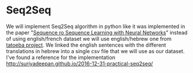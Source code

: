 # Seq2Seq
We will implement Seq2Seq algorithm in python like it was implemented in the paper "[Sequence ro Sequence Learning with Neural Networks](https://papers.nips.cc/paper/5346-sequence-to-sequence-learning-with-neural-networks.pdf)"
instead of using english/french dataset we will use english/hebrew one from [tatoeba project](https://tatoeba.org/eng).
We linked the english sentences with the different translations in hebrew into a single csv file that we will use as our dataset.
I've found a reference for the implementation http://suriyadeepan.github.io/2016-12-31-practical-seq2seq/
<!-- Using the tmx files from http://opus.nlpl.eu/ of english/hebrew without OpenSubtitles duplications. -->
<!-- After quick data exploration we could see some of the translations are less than correct (probably data from OpenSubtitles that has alignment issue). -->
<!-- In order to deal with that we used an external translation library TextBlob that has translation api that uses google translate. -->
<!-- Than we manually checked and cleaned the sentences that was not being translated by the 3rd party API. -->
<!-- With the remaining sentences we checked their hebrew translation from the original dataset and the translation of the 3rd party API and checked the cosine similarity. If it was below 0.8 we removed the row. -->


